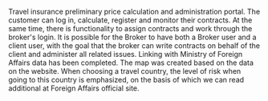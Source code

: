 Travel insurance preliminary price calculation and administration portal. The customer can log in, calculate, register and monitor their contracts. At the same time, there is functionality to assign contracts and work through the broker's login.
It is possible for the Broker to have both a Broker user and a client user, with the goal that the broker can write contracts on behalf of the client and administer all related issues. 
Linking with Ministry of Foreign Affairs data has been completed. The map was created based on the data on the website. When choosing a travel country, the level of risk when going to this country is emphasized, on the basis of which we can read additional at Foreign Affairs official site.
